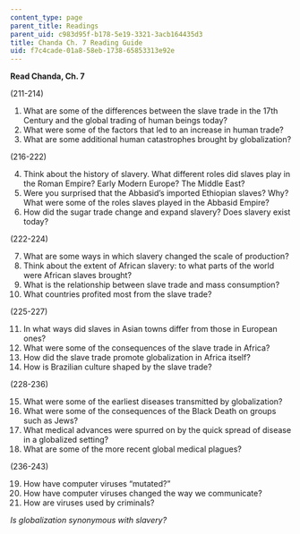 ```yaml
---
content_type: page
parent_title: Readings
parent_uid: c983d95f-b178-5e19-3321-3acb164435d3
title: Chanda Ch. 7 Reading Guide
uid: f7c4cade-01a8-58eb-1738-65853313e92e
---
```


**Read Chanda, Ch. 7**

(211-214)

1.  What are some of the differences between the slave trade in the 17th Century and the global trading of human beings today?
2.  What were some of the factors that led to an increase in human trade?
3.  What are some additional human catastrophes brought by globalization?

(216-222)

4.  Think about the history of slavery. What different roles did slaves play in the Roman Empire? Early Modern Europe? The Middle East?
5.  Were you surprised that the Abbasid’s imported Ethiopian slaves? Why? What were some of the roles slaves played in the Abbasid Empire?
6.  How did the sugar trade change and expand slavery? Does slavery exist today?

(222-224)

7.  What are some ways in which slavery changed the scale of production?
8.  Think about the extent of African slavery: to what parts of the world were African slaves brought?
9.  What is the relationship between slave trade and mass consumption?
10.  What countries profited most from the slave trade?

(225-227)

11.  In what ways did slaves in Asian towns differ from those in European ones?
12.  What were some of the consequences of the slave trade in Africa?
13.  How did the slave trade promote globalization in Africa itself?
14.  How is Brazilian culture shaped by the slave trade?

(228-236)

15.  What were some of the earliest diseases transmitted by globalization?
16.  What were some of the consequences of the Black Death on groups such as Jews?
17.  What medical advances were spurred on by the quick spread of disease in a globalized setting?
18.  What are some of the more recent global medical plagues?

(236-243)

19.  How have computer viruses “mutated?”
20.  How have computer viruses changed the way we communicate?
21.  How are viruses used by criminals?

_Is globalization synonymous with slavery?_